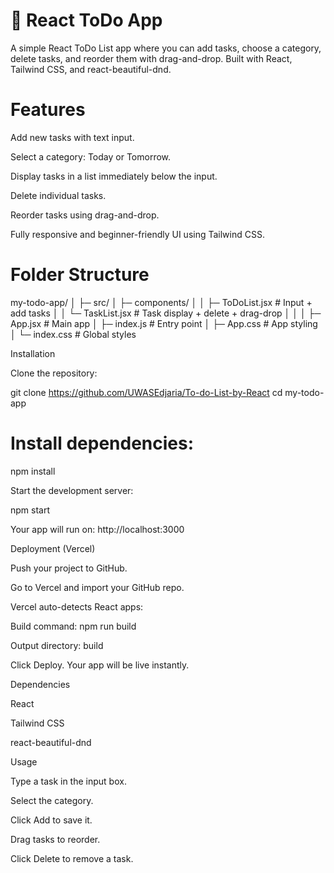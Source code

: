 # 📝 React ToDo App

A simple React ToDo List app where you can add tasks, choose a category, delete tasks, and reorder them with drag-and-drop. Built with React, Tailwind CSS, and react-beautiful-dnd.

# Features

Add new tasks with text input.

Select a category: Today or Tomorrow.

Display tasks in a list immediately below the input.

Delete individual tasks.

Reorder tasks using drag-and-drop.

Fully responsive and beginner-friendly UI using Tailwind CSS.

# Folder Structure
my-todo-app/
│
├─ src/
│  ├─ components/
│  │   ├─ ToDoList.jsx       # Input + add tasks
│  │   └─ TaskList.jsx       # Task display + delete + drag-drop
│  │
│  ├─ App.jsx                # Main app
│  ├─ index.js               # Entry point
│  ├─ App.css                # App styling
│  └─ index.css              # Global styles

Installation

Clone the repository:

git clone <https://github.com/UWASEdjaria/To-do-List-by-React>
cd my-todo-app


# Install dependencies:

npm install


Start the development server:

npm start


Your app will run on: http://localhost:3000

Deployment (Vercel)

Push your project to GitHub.

Go to Vercel
 and import your GitHub repo.

Vercel auto-detects React apps:

Build command: npm run build

Output directory: build

Click Deploy. Your app will be live instantly.

Dependencies

React

Tailwind CSS

react-beautiful-dnd

Usage

Type a task in the input box.

Select the category.

Click Add to save it.

Drag tasks to reorder.

Click Delete to remove a task.
